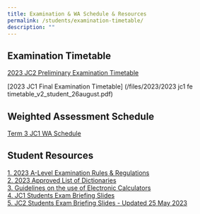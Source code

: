 ```yaml
---
title: Examination & WA Schedule & Resources
permalink: /students/examination-timetable/
description: ""
---
```

## **Examination Timetable**

[2023 JC2 Preliminary Examination Timetable](/files/2023/2023_jc2_prelim_exam_timetable_11aug.pdf)<br>

[2023 JC1 Final Examination Timetable]
(/files/2023/2023 jc1 fe timetable_v2_student_26august.pdf)<br>


## **Weighted Assessment Schedule**
[Term 3 JC1 WA Schedule](/files/2023/2023_term3wa_schedule.pdf)
<br>
## **Student Resources**<br>
[1. 2023 A-Level Examination Rules &amp; Regulations](/files/2023/2023%20a%20level%20exam%20rules%20and%20regulations_seab.pdf) <br>
[2. 2023 Approved List of Dictionaries](/files/2023/2023_approved%20list%20of%20dictionaries_seab.pdf) <br>
[3. Guidelines on the use of Electronic Calculators](/files/2023/guidelines%20on%20the%20use%20of%20electroninc%20calculators_seab.pdf) <br>
[4. JC1 Students Exam Briefing Slides](/files/2023/exam%20briefing%20slides%20for%20jc1_2023.pdf) <br>
[5. JC2 Students Exam Briefing Slides - Updated 25 May 2023](/files/2023/jc2%20students%20exam%20briefing%20slides%20-%2025%20may%202023.pdf)
